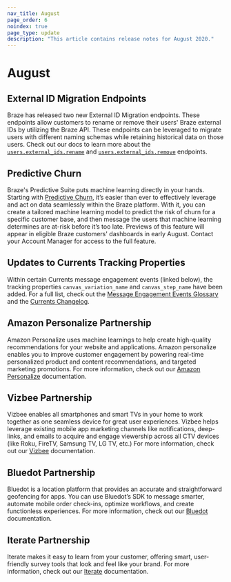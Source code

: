 ```yaml
---
nav_title: August
page_order: 6
noindex: true
page_type: update
description: "This article contains release notes for August 2020."
---
```

# August

## External ID Migration Endpoints

Braze has released two new External ID Migration endpoints. These endpoints allow customers to rename or remove their users' Braze external IDs by utilizing the Braze API. These endpoints can be leveraged to migrate users with different naming schemas  while retaining historical data on those users. Check out our docs to learn more about the [`users.external_ids.rename`]({{site.baseurl}}/api/endpoints/user_data/external_id_migration/post_external_ids_rename/) and [`users.external_ids.remove`]({{site.baseurl}}/api/endpoints/user_data/external_id_migration/post_external_ids_remove/) endpoints.

## Predictive Churn

Braze's Predictive Suite puts machine learning directly in your hands. Starting with [Predictive Churn]({{site.baseurl}}/user_guide/predictive_suite/), it’s easier than ever to effectively leverage and act on data seamlessly within the Braze platform. With it, you can create a tailored machine learning model to predict the risk of churn for a specific customer base, and then message the users that machine learning determines are at-risk before it’s too late. Previews of this feature will appear in eligible Braze customers' dashboards in early August. Contact your Account Manager for access to the full feature.

## Updates to Currents Tracking Properties

Within certain Currents message engagement events (linked below), the tracking properties `canvas_variation_name` and `canvas_step_name` have been added. For a full list, check out the [Message Engagement Events Glossary]({{site.baseurl}}/user_guide/data_and_analytics/braze_currents/event_glossary/message_engagement_events/) and the [Currents Changelog]({{site.baseurl}}/user_guide/data_and_analytics/braze_currents/).

## Amazon Personalize Partnership

Amazon Personalize uses machine learnings to help create high-quality recommendations for your website and applications. Amazon personalize enables you to improve customer engagement by powering real-time personalized product and content recommendations, and targeted marketing promotions. For more information, check out our [Amazon Personalize]({{site.baseurl}}/partners/data_augmentation/recommendation/amazon_personalize/) documentation.

## Vizbee Partnership

Vizbee enables all smartphones and smart TVs in your home to work together as one seamless device for great user experiences. Vizbee helps leverage existing mobile app marketing channels like notifications, deep-links, and emails to acquire and engage viewership across all CTV devices (like Roku, FireTV, Samsung TV, LG TV, etc.) For more information, check out our [Vizbee]({{site.baseurl}}/partners/channel_extensions/deep_linking/vizbee_for_tv_deeplinking/) documentation. 

## Bluedot Partnership

Bluedot is a location platform that provides an accurate and straightforward geofencing for apps. You can use Bluedot’s SDK to message smarter, automate mobile order check-ins, optimize workflows, and create functionless experiences. For more information, check out our [Bluedot]({{site.baseurl}}/partners/data_augmentation/contextual_location/bluedot/#bluedot) documentation. 

## Iterate Partnership

Iterate makes it easy to learn from your customer, offering smart, user-friendly survey tools that look and feel like your brand. For more information, check out our [Iterate]({{site.baseurl}}/partners/additional_channels/surveys/iterate/) documentation. 
